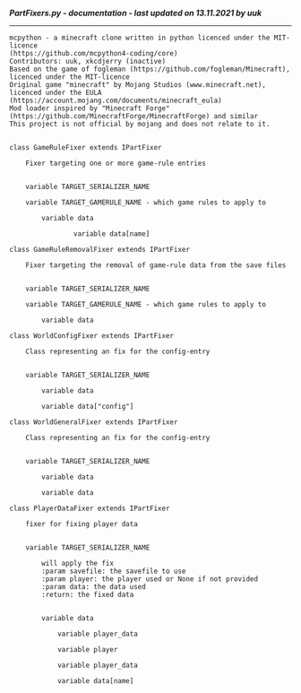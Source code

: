 ***PartFixers.py - documentation - last updated on 13.11.2021 by uuk***
___

    mcpython - a minecraft clone written in python licenced under the MIT-licence 
    (https://github.com/mcpython4-coding/core)
    Contributors: uuk, xkcdjerry (inactive)
    Based on the game of fogleman (https://github.com/fogleman/Minecraft), licenced under the MIT-licence
    Original game "minecraft" by Mojang Studios (www.minecraft.net), licenced under the EULA
    (https://account.mojang.com/documents/minecraft_eula)
    Mod loader inspired by "Minecraft Forge" (https://github.com/MinecraftForge/MinecraftForge) and similar
    This project is not official by mojang and does not relate to it.


    class GameRuleFixer extends IPartFixer
        
        Fixer targeting one or more game-rule entries


        variable TARGET_SERIALIZER_NAME

        variable TARGET_GAMERULE_NAME - which game rules to apply to

            variable data

                    variable data[name]

    class GameRuleRemovalFixer extends IPartFixer
        
        Fixer targeting the removal of game-rule data from the save files


        variable TARGET_SERIALIZER_NAME

        variable TARGET_GAMERULE_NAME - which game rules to apply to

            variable data

    class WorldConfigFixer extends IPartFixer
        
        Class representing an fix for the config-entry


        variable TARGET_SERIALIZER_NAME

            variable data

            variable data["config"]

    class WorldGeneralFixer extends IPartFixer
        
        Class representing an fix for the config-entry


        variable TARGET_SERIALIZER_NAME

            variable data

            variable data

    class PlayerDataFixer extends IPartFixer
        
        fixer for fixing player data


        variable TARGET_SERIALIZER_NAME
            
            will apply the fix
            :param savefile: the savefile to use
            :param player: the player used or None if not provided
            :param data: the data used
            :return: the fixed data


            variable data

                variable player_data

                variable player

                variable player_data

                variable data[name]